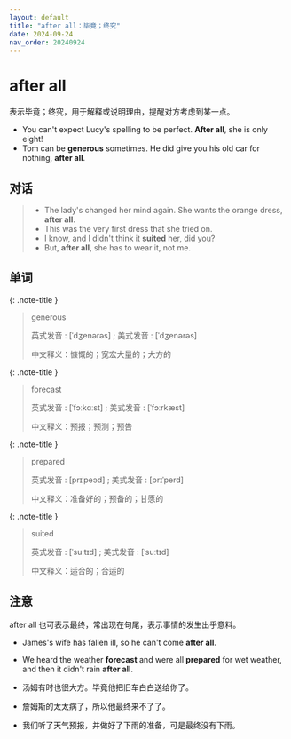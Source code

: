 ```yaml
---
layout: default
title: "after all：毕竟；终究"
date: 2024-09-24
nav_order: 20240924
---
```


# after all

表示毕竟；终究，用于解释或说明理由，提醒对方考虑到某一点。

- You can't expect Lucy's spelling to be perfect. **After all**, she is only eight!
- Tom can be **generous** sometimes. He did give you his old car for nothing, **after all**.

## 对话

> - The lady's changed her mind again. She wants the orange dress, **after all**.
> - This was the very first dress that she tried on.
> - I know, and I didn't think it **suited** her, did you?
> - But, **after all**, she has to wear it, not me.

## 单词

{: .note-title }
> generous
>
> 英式发音 : [ˈdʒenərəs] ; 美式发音 : [ˈdʒenərəs]
>
> 中文释义：慷慨的；宽宏大量的；大方的

{: .note-title }
> forecast
>
> 英式发音 : [ˈfɔːkɑːst] ; 美式发音 : [ˈfɔːrkæst]
>
> 中文释义：预报；预测；预告

{: .note-title }
> prepared
>
> 英式发音 : [prɪˈpeəd] ; 美式发音 : [prɪˈperd]
>
> 中文释义：准备好的；预备的；甘愿的

{: .note-title }
> suited
>
> 英式发音 : [ˈsuːtɪd] ; 美式发音 : [ˈsuːtɪd]
>
> 中文释义：适合的；合适的

## 注意

after all 也可表示最终，常出现在句尾，表示事情的发生出乎意料。

- James's wife has fallen ill, so he can't come **after all**.
- We heard the weather **forecast** and were all **prepared** for wet weather, and then it didn't rain **after all**.

- 汤姆有时也很大方。毕竟他把旧车白白送给你了。
- 詹姆斯的太太病了，所以他最终来不了了。
- 我们听了天气预报，并做好了下雨的准备，可是最终没有下雨。
